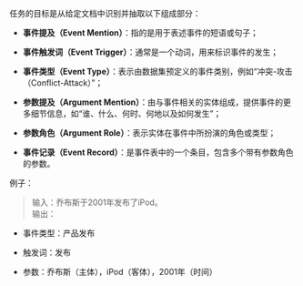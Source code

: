 任务的目标是从给定文档中识别并抽取以下组成部分：

- **事件提及（Event Mention）**：指的是用于表述事件的短语或句子；
    
- **事件触发词（Event Trigger）**：通常是一个动词，用来标识事件的发生；
    
- **事件类型（Event Type）**：表示由数据集预定义的事件类别，例如“冲突-攻击（Conflict-Attack）”；
    
- **参数提及（Argument Mention）**：由与事件相关的实体组成，提供事件的更多细节信息，如“谁、什么、何时、何地以及如何发生”；
    
- **参数角色（Argument Role）**：表示实体在事件中所扮演的角色或类型；
    
- **事件记录（Event Record）**：是事件表中的一个条目，包含多个带有参数角色的参数。

例子：

> 输入：乔布斯于2001年发布了iPod。  
> 输出：
- 事件类型：产品发布
    
- 触发词：发布
    
- 参数：乔布斯（主体），iPod（客体），2001年（时间）